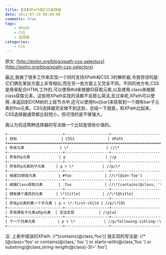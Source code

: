 ```yaml
---
title: [译]XPath和CSS选择器
date: 2013-07-18 00:00:00
comments: true
tags:
    - XPath
    - CSS
    - 选择器
categories:
    - CSS
---
```


原文: [http://ejohn.org/blog/xpath-css-selectors](http://ejohn.org/blog/xpath-css-selectors)

最近,我做了很多工作来实现一个同时支持XPath和CSS 3的解析器,令我惊讶的是:它们俩在某些方面上非常相似,而在另一些方面上又完全不同。不同的地方有,CSS是用来配合HTML工作的,可以使用#id来根据ID获取元素,以及使用.class来根据class获取元素，这些用XPath实现的话都不会那么简洁,反过来呢,XPath可以使用..来返回到DOM树的上层节点中,还可以使用foo[bar]来获取到一个拥有bar子元素的foo元素。CSS选择器完全做不到这些，总结一下就是，和XPath比起来，CSS选择器通常都比较短小，但可惜的是不够强大。

我认为将这两种选择器的写法做一个比较是很有价值的。

``` rst
+-------------------------+--------------------+-------------------------------+
| 目标                    | CSS3               | XPath                         |
+=========================+====================+===============================+
| 所有元素                | \*                 | //\*                          |
+-------------------------+--------------------+-------------------------------+
| 所有的p元素             | p                  | //p                           |
+-------------------------+--------------------+-------------------------------+
| 所有的p元素的子元素     | p > \*             | //p/\*                        |
+-------------------------+--------------------+-------------------------------+
| 根据ID获取元素          | #foo               | //\*[@id='foo']               |
+-------------------------+--------------------+-------------------------------+
| 根据Class获取元素       | .foo               | //\*[contains(@class, 'foo')] |
+-------------------------+--------------------+-------------------------------+
| 拥有摸个属性的元素      | \*[title]          | //\*[@title]                  |
+-------------------------+--------------------+-------------------------------+
| 所有p元素的第一个子元素 | p > \*:first-child | //p/\*[0]                     |
+-------------------------+--------------------+-------------------------------+
| 所有拥有子元素a的p元素  | 无法实现           | //p[a]                        |
+-------------------------+--------------------+-------------------------------+
| 下一个兄弟元素          | p + \*             | //p/following-sibling::\*[0]  |
+-------------------------+--------------------+-------------------------------+
```

注:
上表中错误的XPath:
//\*[contains(@class,'foo')]
我实现的写法是:
//\*[@class='foo' or contains(@class,' foo ') or starts-with(@class,'foo ') or substring(@class,string-length(@class)-3)=' foo']
